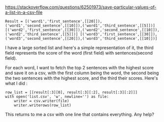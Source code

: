 https://stackoverflow.com/questions/62501973/save-particular-values-of-a-list-in-a-csv-file

    Result = [('word1','first_sentence',[[20]]),('word1','second_sentence',[[10]]),('word1','third_sentence',[[5]])] [('word2','first_sentence',[[30]]),('word2','second_sentence',[[10]]),('word2','third_sentence',[[5]])] [('word3','first_sentence',[[30]]),('word3','second_sentence',[[20]]),('word3','third_sentence',[[10]])]

I have a large sorted list and here's a simple representation of it, the third field represents the score of the word (first field) with sentences(second field).

For each word, I want to fetch the top 2 sentences with the highest score and save it on a csv, with the first column being the word, the second being the two sentences with the highest score, and the third their scores. Here's what I did :

    row_list = [[result[:3][0], result[:3][:2], result[:3][:2]]]
    with open('list.csv', 'w', newline='') as file:
        writer = csv.writer(file)
        writer.writerows(row_list)

This returns to me a csv with one line that contains everything. Any help?